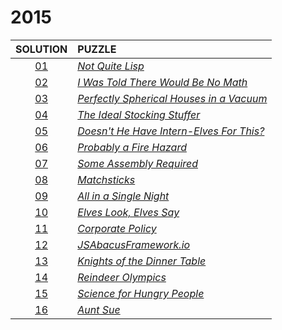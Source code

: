 # 2015

|   SOLUTION   | PUZZLE                                                                          |
|:------------:|:--------------------------------------------------------------------------------|
| [01](01.php) | *[Not Quite Lisp](https://adventofcode.com/2015/day/1)*                         |
| [02](02.php) | *[I Was Told There Would Be No Math](https://adventofcode.com/2015/day/2)*      |
| [03](03.php) | *[Perfectly Spherical Houses in a Vacuum](https://adventofcode.com/2015/day/3)* |
| [04](04.php) | *[The Ideal Stocking Stuffer](https://adventofcode.com/2015/day/4)*             |
| [05](05.php) | *[Doesn't He Have Intern-Elves For This?](https://adventofcode.com/2015/day/5)* |
| [06](06.php) | *[Probably a Fire Hazard](https://adventofcode.com/2015/day/6)*                 |
| [07](07.php) | *[Some Assembly Required](https://adventofcode.com/2015/day/7)*                 |
| [08](08.php) | *[Matchsticks](https://adventofcode.com/2015/day/8)*                            |
| [09](09.php) | *[All in a Single Night](https://adventofcode.com/2015/day/9)*                  |
| [10](10.php) | *[Elves Look, Elves Say](https://adventofcode.com/2015/day/10)*                 |
| [11](11.php) | *[Corporate Policy](https://adventofcode.com/2015/day/11)*                      |
| [12](12.php) | *[JSAbacusFramework.io](https://adventofcode.com/2015/day/12)*                  |
| [13](13.php) | *[Knights of the Dinner Table](https://adventofcode.com/2015/day/13)*           |
| [14](14.php) | *[Reindeer Olympics](https://adventofcode.com/2015/day/14)*                     |
| [15](15.php) | *[Science for Hungry People](https://adventofcode.com/2015/day/15)*             |
| [16](16.php) | *[Aunt Sue](https://adventofcode.com/2015/day/16)*                              |